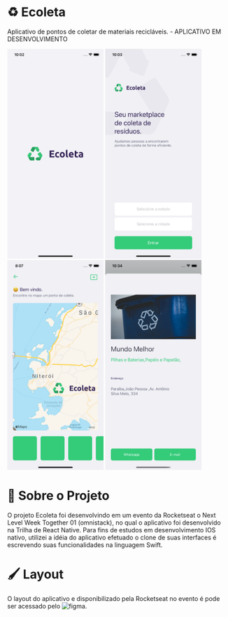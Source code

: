 # ♻️ Ecoleta
 Aplicativo de pontos de coletar de materiais recicláveis. - APLICATIVO EM DESENVOLVIMENTO
 
 
 
 <div aling="center">
  <img height="480em" width="220em" src="https://github.com/let-pedro/Assests/blob/main/Ecoleta/launch.png"/>  
  <img height="480em" width="220em" src="https://github.com/let-pedro/Assests/blob/main/Ecoleta/initial.png"/>
  <img height="480em" width="220em" src="https://github.com/let-pedro/Assests/blob/main/Ecoleta/home.png"/>
 <img height="480em" width="220em" src="https://github.com/let-pedro/Assests/blob/main/Ecoleta/Details.png"/>
</div>
 
 


# 🔖 Sobre o Projeto


O projeto Ecoleta foi desenvolvindo em um evento da Rocketseat o Next Level Week Together 01 (omnistack), no qual o aplicativo foi desenvolvido na Trilha de React Native. Para fins de estudos em desenvolvimento IOS nativo, utilizei a idéia do aplicativo efetuado o clone de suas interfaces é escrevendo suas funcionalidades na linguagem Swift.



# 🖌 Layout

O layout do aplicativo e disponibilizado pela Rocketseat no evento é pode ser acessado pelo ![figma](https://www.figma.com/file/9TlOcj6l7D05fZhU12xWT3/Ecoleta-(Booster)?node-id=0%3A1). 
